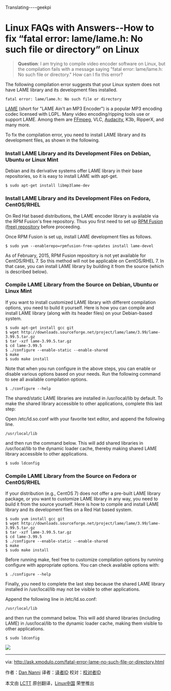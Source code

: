 Translating----geekpi

Linux FAQs with Answers--How to fix “fatal error: lame/lame.h: No such file or directory” on Linux
================================================================================
> **Question**: I am trying to compile video encoder software on Linux, but the compilation fails with a message saying "fatal error: lame/lame.h: No such file or directory." How can I fix this error? 

The following compilation error suggests that your Linux system does not have LAME library and its development files installed.

    fatal error: lame/lame.h: No such file or directory

[LAME][1] (short for "LAME Ain't an MP3 Encoder") is a popular MP3 encoding codec licensed with LGPL. Many video encoding/ripping tools use or support LAME. Among them are [FFmpeg][2], VLC, [Audacity][3], K3b, RipperX, and many more.

To fix the compilation error, you need to install LAME library and its development files, as shown in the following.

### Install LAME Library and its Development Files on Debian, Ubuntu or Linux Mint ###

Debian and its derivative systems offer LAME library in their base repositories, so it is easy to install LAME with apt-get. 

    $ sudo apt-get install libmp3lame-dev 

### Install LAME Library and its Development Files on Fedora, CentOS/RHEL ###

On Red Hat based distributions, the LAME encoder library is available via the RPM Fusion's free repository. Thus you first need to set up [RPM Fusion (free) repository][4] before proceeding.

Once RPM Fusion is set up, install LAME development files as follows.

    $ sudo yum --enablerepo=rpmfusion-free-updates install lame-devel 

As of February, 2015, RPM Fusion repository is not yet available for CentOS/RHEL 7. So this method will not be applicable on CentOS/RHEL 7. In that case, you can install LAME library by building it from the source (which is described below).

### Compile LAME Library from the Source on Debian, Ubuntu or Linux Mint ###

If you want to install customized LAME library with different compilation options, you need to build it yourself. Here is how you can compile and install LAME library (along with its header files) on your Debian-based system.

    $ sudo apt-get install gcc git
    $ wget http://downloads.sourceforge.net/project/lame/lame/3.99/lame-3.99.5.tar.gz
    $ tar -xzf lame-3.99.5.tar.gz
    $ cd lame-3.99.5
    $ ./configure --enable-static --enable-shared
    $ make
    $ sudo make install 

Note that when you run configure in the above steps, you can enable or disable various options based on your needs. Run the following command to see all available compilation options.

    $ ./configure --help 

The shared/static LAME libraries are installed in /usr/local/lib by default. To make the shared library accessible to other applications, complete this last step:

Open /etc/ld.so.conf with your favorite text editor, and append the following line.

    /usr/local/lib

and then run the command below. This will add shared libraries in /usr/local/lib to the dynamic loader cache, thereby making shared LAME library accessible to other applications.

    $ sudo ldconfig 

### Compile LAME Library from the Source on Fedora or CentOS/RHEL ###

If your distribution (e.g., CentOS 7) does not offer a pre-built LAME library package, or you want to customize LAME library in any way, you need to build it from the source yourself. Here is how to compile and install LAME library and its development files on a Red Hat based system.

    $ sudo yum install gcc git
    $ wget http://downloads.sourceforge.net/project/lame/lame/3.99/lame-3.99.5.tar.gz
    $ tar -xzf lame-3.99.5.tar.gz
    $ cd lame-3.99.5
    $ ./configure --enable-static --enable-shared
    $ make
    $ sudo make install 

Before running make, feel free to customize compilation options by running configure with appropriate options. You can check available options with:

    $ ./configure --help 

Finally, you need to complete the last step because the shared LAME library installed in /usr/local/lib may not be visible to other applications.

Append the following line in /etc/ld.so.conf:

    /usr/local/lib

and then run the command below. This will add shared libraries (including LAME) in /usr/local/lib to the dynamic loader cache, making them visible to other applications.

    $ sudo ldconfig 

![](https://farm8.staticflickr.com/7340/16534478445_abc97cb65a_c.jpg)

--------------------------------------------------------------------------------

via: http://ask.xmodulo.com/fatal-error-lame-no-such-file-or-directory.html

作者：[Dan Nanni][a]
译者：[译者ID](https://github.com/译者ID)
校对：[校对者ID](https://github.com/校对者ID)

本文由 [LCTT](https://github.com/LCTT/TranslateProject) 原创翻译，[Linux中国](http://linux.cn/) 荣誉推出

[a]:http://ask.xmodulo.com/author/nanni
[1]:http://lame.sourceforge.net/
[2]:http://ask.xmodulo.com/compile-ffmpeg-ubuntu-debian.html
[3]:http://xmodulo.com/how-to-cut-split-or-edit-mp3-file-on-linux.html
[4]:http://xmodulo.com/how-to-install-rpm-fusion-on-fedora.html
